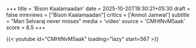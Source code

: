 +++
title = 'Bison Kaalamaadan'
date = 2025-10-20T19:30:21+05:30
draft = false
mreviews = ["Bison Kaalamaadan"]
critics = ['Anmol Jamwal']
subtitle = "Mari Selvaraj never misses"
media = 'video'
source = 'CMHtNvM5aak'
score = 8.5
+++

{{< youtube id="CMHtNvM5aak" loading="lazy" start=567 >}}
